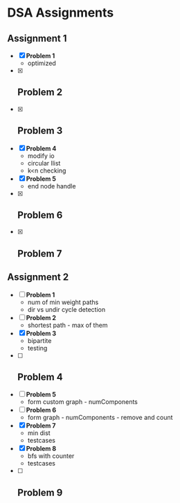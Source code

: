 # DSA Assignments

## Assignment 1

- [x] **Problem 1**
	- optimized
- [x] **Problem 2**
    - 
- [x] **Problem 3**
	- 
- [x] **Problem 4**
    - modify io
    - circular llist
	- k<n checking
- [x] **Problem 5**
    - end node handle
- [x] **Problem 6**
    - 
- [x] **Problem 7**
	- 

## Assignment 2

- [ ] **Problem 1**
	- num of min weight paths
    - dir vs undir cycle detection
- [ ] **Problem 2**
    - shortest path - max of them
- [x] **Problem 3**
	- bipartite
    - testing 
- [ ] **Problem 4**
    - 
- [ ] **Problem 5**
    - form custom graph - numComponents
- [ ] **Problem 6**
    - form graph - numComponents - remove and count
- [x] **Problem 7**
	- min dist
    - testcases
- [x] **Problem 8**
	- bfs with counter
    - testcases
- [ ] **Problem 9**
	- 